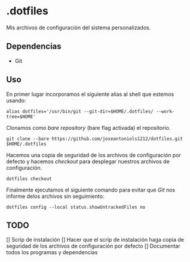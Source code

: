 # .dotfiles

Mis archivos de configuración del sistema personalizados.

## Dependencias

- Git

## Uso

En primer lugar incorporamos el siguiente alias al shell que estemos usando:

`alias dotfiles='/usr/bin/git --git-dir=$HOME/.dotfiles/ --work-tree=$HOME'`

Clonamos como *bare repository* (bare flag activada) el repositorio.

`git clone --bare https://github.com/joseantoniols1212/dotfiles.git $HOME/.dotfiles`

Hacemos una copia de seguridad de los archivos de configuración por defecto y hacemos *checkout* para desplegar nuestros archivos de configuración.

`dotfiles checkout`

Finalmente ejecutamos el siguiente comando para evitar que *Git* nos informe delos archivos sin seguimiento:

`dotfiles config --local status.showUntrackedFiles no`

## TODO

[] Scrip de instalación
[] Hacer que el scrip de instalación haga copia de seguridad de los archivos de configuración por defecto
[] Documentar todos los programas y dependencias
